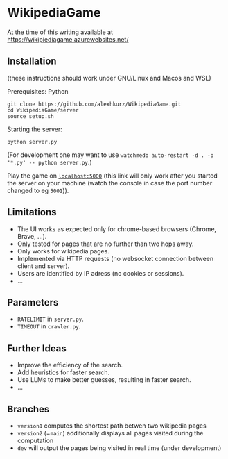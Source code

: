 # WikipediaGame

<!--At the time of this writing available at http://192.168.16.72:5000/ from inside the Chapman network.-->
At the time of this writing available at https://wikipiediagame.azurewebsites.net/ 
## Installation

(these instructions should work under GNU/Linux and Macos and WSL)

Prerequisites: Python

```
git clone https://github.com/alexhkurz/WikipediaGame.git
cd WikipediaGame/server
source setup.sh
```

Starting the server:

```
python server.py
```

(For development one may want to use `watchmedo auto-restart -d . -p '*.py' -- python server.py`.)

Play the game on [`localhost:5000`](http://127.0.0.1:5000/) (this link will only work after you started the server on your machine (watch the console in case the port number changed to eg `5001`)).

## Limitations

- The UI works as expected only for chrome-based browsers (Chrome, Brave, ...).
- Only tested for pages that are no further than two hops away. 
- Only works for wikipedia pages.
- Implemented via HTTP requests (no websocket connection between client and server).
- Users are identified by IP adress (no cookies or sessions).
- ...

## Parameters

- `RATELIMIT` in `server.py`.
- `TIMEOUT` in `crawler.py`.

## Further Ideas

- Improve the efficiency of the search.
- Add heuristics for faster search.
- Use LLMs to make better guesses, resulting in faster search.
- ...

## Branches

- `version1` computes the shortest path betwen two wikipedia pages
- `version2` (=`main`) additionally displays all pages visited during the computation
- `dev` will output the pages being visited in real time (under development)


